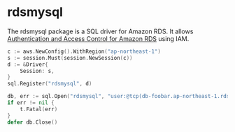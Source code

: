 # rdsmysql

The rdsmysql package is a SQL driver for Amazon RDS.
It allows [Authentication and Access Control for Amazon RDS](https://docs.aws.amazon.com/AmazonRDS/latest/UserGuide/UsingWithRDS.IAM.html) using IAM.

``` go
c := aws.NewConfig().WithRegion("ap-northeast-1")
s := session.Must(session.NewSession(c))
d := &Driver{
    Session: s,
}
sql.Register("rdsmysql", d)

db, err := sql.Open("rdsmysql", "user:@tcp(db-foobar.ap-northeast-1.rds.amazonaws.com:3306)/")
if err != nil {
    t.Fatal(err)
}
defer db.Close()
```